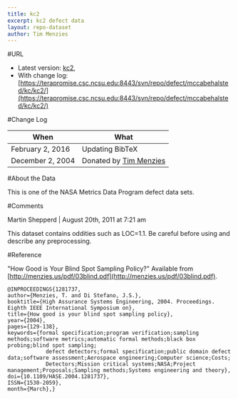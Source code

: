 ```yaml
---
title: kc2
excerpt: kc2 defect data
layout: repo-dataset
author: Tim Menzies
---
```



#URL

  * Latest version: [kc2](https://terapromise.csc.ncsu.edu:8443/svn/repo/defect/mccabehalsted/kc/kc2/kc2.arff),  
  * With change log:[https://terapromise.csc.ncsu.edu:8443/svn/repo/defect/mccabehalsted/kc/kc2/](https://terapromise.csc.ncsu.edu:8443/svn/repo/defect/mccabehalsted/kc/kc2/)

#Change Log

When | What---- | ----
February 2, 2016 | Updating BibTeX
December 2, 2004 | Donated by [Tim Menzies](/repo/people/data-donors/promise3.html)

#About the Data

This is one of the NASA Metrics Data Program defect data sets.

#Comments

Martin Shepperd | August 20th, 2011 at 7:21 am

This dataset contains oddities such as LOC=1.1.
Be careful before using and describe any preprocessing.

#Reference

"How Good is Your Blind Spot Sampling Policy?" Available from [http://menzies.us/pdf/03blind.pdf](http://menzies.us/pdf/03blind.pdf).
```
@INPROCEEDINGS{1281737,
author={Menzies, T. and Di Stefano, J.S.},
booktitle={High Assurance Systems Engineering, 2004. Proceedings. Eighth IEEE International Symposium on},
title={How good is your blind spot sampling policy},
year={2004},
pages={129-138},
keywords={formal specification;program verification;sampling methods;software metrics;automatic formal methods;black box probing;blind spot sampling;
            defect detectors;formal specification;public domain defect data;software assessment;Aerospace engineering;Computer science;Costs;
            Detectors;Mission critical systems;NASA;Project management;Proposals;Sampling methods;Systems engineering and theory},
doi={10.1109/HASE.2004.1281737},
ISSN={1530-2059},
month={March},}
```

